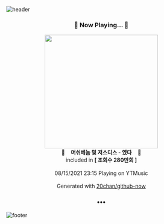 ![header](https://capsule-render.vercel.app/api?type=wave&height=170&section=header&text=Hi.%20I'm%20SHIFT&fontColor=090707&fontAlignX=45&fontAlignY=65&fontSize=100)

<h3 align="center">🎵 Now Playing... 🎵</h3>
<p align="center">
  <a href="https://music.youtube.com/watch?v=THRvS3lHIAo">
    <img width="300" src="https://i.ytimg.com/vi/THRvS3lHIAo/sddefault.jpg?sqp=-oaymwEWCJADEOEBIAQqCghqEJQEGHgg6AJIWg&rs">
  </a>
  <br>
  🎵&nbsp&nbsp&nbsp <b>머쉬베놈 및 저스디스 - 옜다</b> &nbsp&nbsp&nbsp🎵
  <br>
  included in <b>[ 조회수 280만회 ]</b>
  
  <br />
  <br />
  08/15/2021 23:15 Playing on YTMusic
  <br />
  <br />
  Generated with <a href="https://github.com/20chan/github-now">20chan/github-now</a>
</p>

<h3 align="center">•••</h3>

![footer](https://capsule-render.vercel.app/api?type=wave&height=150&section=footer)
